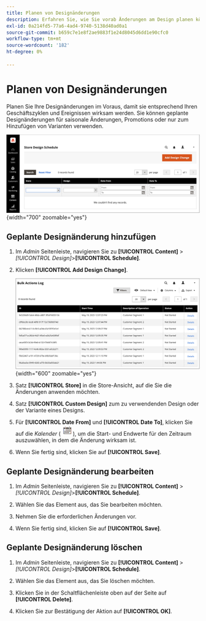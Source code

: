 ```yaml
---
title: Planen von Designänderungen
description: Erfahren Sie, wie Sie vorab Änderungen am Design planen können.
exl-id: 0a214fd5-77a6-4ad4-9740-5138d40ad0a1
source-git-commit: b659c7e1e8f2ae9883f1e24d8045d6dd1e90cfc0
workflow-type: tm+mt
source-wordcount: '182'
ht-degree: 0%

---
```


# Planen von Designänderungen

Planen Sie Ihre Designänderungen im Voraus, damit sie entsprechend Ihren Geschäftszyklen und Ereignissen wirksam werden. Sie können geplante Designänderungen für saisonale Änderungen, Promotions oder nur zum Hinzufügen von Varianten verwenden.

![Geplante Designänderungen](./assets/design-schedule.png){width="700" zoomable="yes"}

## Geplante Designänderung hinzufügen

1. Im _Admin_ Seitenleiste, navigieren Sie zu **[!UICONTROL Content]** > _[!UICONTROL Design]_>**[!UICONTROL Schedule]**.

1. Klicken **[!UICONTROL Add Design Change]**.

   ![Neue Einstellungen zur Änderung des Store-Designs](./assets/design-schedule-change-new.png){width="600" zoomable="yes"}

1. Satz **[!UICONTROL Store]** in die Store-Ansicht, auf die Sie die Änderungen anwenden möchten.

1. Satz **[!UICONTROL Custom Design]** zum zu verwendenden Design oder der Variante eines Designs.

1. Für **[!UICONTROL Date From]** und **[!UICONTROL Date To]**, klicken Sie auf die _Kalender_ (![Kalendersymbol](../assets/icon-calendar.png)), um die Start- und Endwerte für den Zeitraum auszuwählen, in dem die Änderung wirksam ist.

1. Wenn Sie fertig sind, klicken Sie auf **[!UICONTROL Save]**.

## Geplante Designänderung bearbeiten

1. Im _Admin_ Seitenleiste, navigieren Sie zu **[!UICONTROL Content]** > _[!UICONTROL Design]_>**[!UICONTROL Schedule]**.

1. Wählen Sie das Element aus, das Sie bearbeiten möchten.

1. Nehmen Sie die erforderlichen Änderungen vor.

1. Wenn Sie fertig sind, klicken Sie auf **[!UICONTROL Save]**.

## Geplante Designänderung löschen

1. Im _Admin_ Seitenleiste, navigieren Sie zu **[!UICONTROL Content]** > _[!UICONTROL Design]_>**[!UICONTROL Schedule]**.

1. Wählen Sie das Element aus, das Sie löschen möchten.

1. Klicken Sie in der Schaltflächenleiste oben auf der Seite auf **[!UICONTROL Delete]**.

1. Klicken Sie zur Bestätigung der Aktion auf **[!UICONTROL OK]**.
